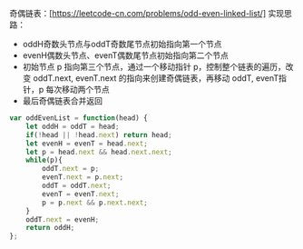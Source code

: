 奇偶链表：[https://leetcode-cn.com/problems/odd-even-linked-list/]
实现思路：

+ oddH奇数头节点与oddT奇数尾节点初始指向第一个节点
+ evenH偶数头节点、evenT偶数尾节点初始指向第二个节点
+ 初始节点 p 指向第三个节点，通过一个移动指针 p，控制整个链表的遍历，改变 oddT.next, evenT.next 的指向来创建奇偶链表，再移动 oddT, evenT指针，p 每次移动两个节点
+ 最后奇偶链表合并返回

```javascript
var oddEvenList = function(head) {
    let oddH = oddT = head;
    if(!head || !head.next) return head;
    let evenH = evenT = head.next;
    let p = head.next && head.next.next;
    while(p){
        oddT.next = p;
        evenT.next = p.next;
        oddT = oddT.next;
        evenT = evenT.next;
        p = p.next && p.next.next;
    }
    oddT.next = evenH;
    return oddH;
};
```
